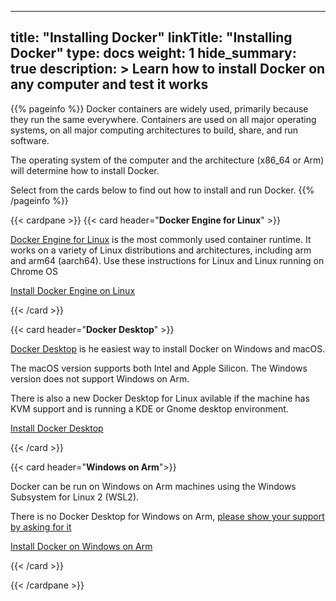 
---
title: "Installing Docker"
linkTitle: "Installing Docker"
type: docs
weight: 1
hide_summary: true
description: >
    Learn how to install Docker on any computer and test it works
---

{{% pageinfo %}}
Docker containers are widely used, primarily because they run the same everywhere. Containers are used on all major operating systems, on all major computing architectures to build, share, and run software. 

The operating system of the computer and the architecture (x86_64 or Arm) will determine how to install Docker.

Select from the cards below to find out how to install and run Docker. 
{{% /pageinfo %}}

{{< cardpane >}}
{{< card header="**Docker Engine for Linux**" >}}

[Docker Engine for Linux](https://www.docker.com/products/container-runtime) is the most commonly used container runtime. It works on a variety of Linux distributions and architectures, including arm and arm64 (aarch64). Use these instructions for Linux and Linux running on Chrome OS

[Install Docker Engine on Linux](docker-engine)

{{< /card >}}

{{< card header="**Docker Desktop**" >}}

[Docker Desktop](https://www.docker.com/products/docker-desktop/) is he easiest way to install Docker on Windows and macOS.

The macOS version supports both Intel and Apple Silicon. The Windows version does not support Windows on Arm. 

There is also a new Docker Desktop for Linux avilable if the machine has KVM support and is running a KDE or Gnome desktop environment.

[Install Docker Desktop](docker-desktop)

{{< /card >}}

{{< card header="**Windows on Arm**">}}

Docker can be run on Windows on Arm machines using the Windows Subsystem for Linux 2 (WSL2). 

There is no Docker Desktop for Windows on Arm, [please show your support by asking for it](https://github.com/docker/roadmap/issues/91)

[Install Docker on Windows on Arm ](docker-woa)

{{< /card >}}

{{< /cardpane >}}


